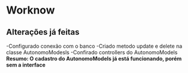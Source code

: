 # Worknow

## Alterações já feitas
-Configurado conexão com o banco
-Criado metodo update e delete na classe AutonomoModesls
-Confirado controllers do AutonomoModels
**Resumo: O cadastro do AutonomoModels já está funcionando, porém sem a interface**